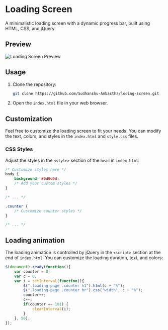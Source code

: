 # Loading Screen

A minimalistic loading screen with a dynamic progress bar, built using HTML, CSS, and jQuery.

## Preview

![Loading Screen Preview](https://github.com/Sudhanshu-Ambastha/loding-screen/assets/135802131/3e2ce7a0-9c4d-4ceb-8d25-5c57e57d1f68)

## Usage

1. Clone the repository:

    ```bash
    git clone https://github.com/Sudhanshu-Ambastha/loding-screen.git
    ```

2. Open the `index.html` file in your web browser.

## Customization

Feel free to customize the loading screen to fit your needs. You can modify the text, colors, and styles in the `index.html` and `style.css` files.

### CSS Styles

Adjust the styles in the `<style>` section of the `head` in `index.html`:

```css
/* Customize styles here */
body {
    background: #0d0d0d;
    /* Add your custom styles */
}

/* ... */

.counter {
    /* Customize counter styles */
}

/* ... */
```

## Loading animation

The loading animation is controlled by jQuery in the `<script>` section at the end of `index.html`. You can customize the loading duration, text, and colors:

```javascript
$(document).ready(function(){
    var counter = 0;
    var c = 0;
    var i = setInterval(function(){
        $(".loading-page .counter h1").html(c + "%");
        $(".loading-page .counter hr").css("width", c + "%");
        counter++;
        c++;
        if(counter == 101) {
            clearInterval(i);
        }  
    }, 50);
});
```
